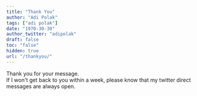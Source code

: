 ```yaml
---
title: "Thank You"
author: "Adi Polak"
tags: ["adi polak"]
date: "1970-30-30"
author_twitter: "adipolak"
draft: false
toc: "false"
hidden: true
url: "/thankyou/"
---
```



Thank you for your message.<br>
If I won't get back to you within a week, please know that my twitter direct messages are always open.

